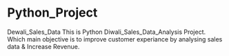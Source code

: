 # Python_Project
Dewali_Sales_Data
This is Python Diwali_Sales_Data_Analysis Project. Which main objective is to improve customer experiance by analysing sales data & Increase Revenue.
